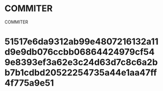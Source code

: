 # COMMITER
COMMITER






# 51517e6da9312ab99e4807216132a11d9e9db076ccbb06864424979cf549e8393ef3a62e3c24d63d7c8c6a2bb7b1cdbd20522254735a44e1aa47ff4f775a9e51
